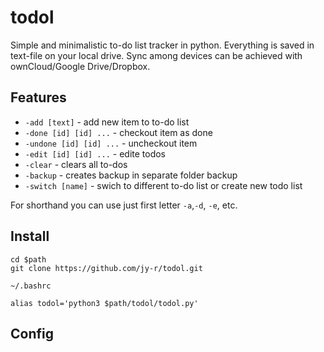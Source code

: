 # todol

Simple and minimalistic to-do list tracker in python. Everything is saved in text-file on your local drive. Sync among devices can be achieved with ownCloud/Google Drive/Dropbox. 

## Features 

- `-add [text]` - add new item to to-do list
- `-done [id] [id] ...` - checkout item as done
- `-undone [id] [id] ...` - uncheckout item
- `-edit [id] [id] ...` - edite todos
- `-clear` - clears all to-dos
- `-backup` - creates backup in separate folder backup
- `-switch [name]` - swich to different to-do list or create new todo list

For shorthand you can use just first letter `-a`,`-d`, `-e`, etc.

## Install 

```
cd $path
git clone https://github.com/jy-r/todol.git
```

`~/.bashrc`

```
alias todol='python3 $path/todol/todol.py'
```

## Config 


